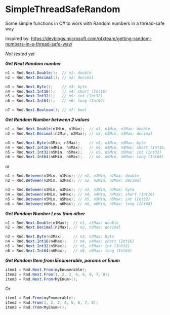 # SimpleThreadSafeRandom
Some simple functions in C# to work with Random numbers in a thread-safe way

Inspired by: https://devblogs.microsoft.com/pfxteam/getting-random-numbers-in-a-thread-safe-way/

*Not tested yet*

***Get Next Random number***
```csharp
n1 = Rnd.Next.Double();  // n1: double 
n2 = Rnd.Next.Decimal(); // n2: decimal

n3 = Rnd.Next.Byte();    // n3: byte
n4 = Rnd.Next.Int16();   // n4: short (Int16)
n5 = Rnd.Next.Int32();   // n5: int (Int32)
n6 = Rnd.Next.Int64();   // n6: long (Int64)

n7 = Rnd.Next.Boolean(); // n7: bool
```

***Get Random Number between 2 values***
```csharp
n1 = Rnd.Next.Double(n1Min, n1Max);  // n1, n1Min, n1Max: double
n2 = Rnd.Next.Decimal(n2Min, n2Max); // n2, n2Min, n2Max: decimal

n3 = Rnd.Next.Byte(n3Min, n3Max);    // n3, n3Min, n3Max: byte
n4 = Rnd.Next.Int16(n4Min, n4Max);   // n4, n4Min, n4Max: short (Int16)
n5 = Rnd.Next.Int32(n5Min, n5Max);   // n5, n5Min, n5Max: int (Int32)
n6 = Rnd.Next.Int64(n6Min, n6Max);   // n6, n6Min, n6Max: long (Int64)
```
or
```csharp
n1 = Rnd.Between(n1Min, n1Max); // n1, n1Min, n1Max: double
n2 = Rnd.Between(n2Min, n2Max); // n2, n2Min, n2Max: decimal

n3 = Rnd.Between(n3Min, n3Max); // n3, n3Min, n3Max: byte
n4 = Rnd.Between(n4Min, n4Max); // n4, n4Min, n4Max: short (Int16)
n5 = Rnd.Between(n5Min, n5Max); // n5, n5Min, n5Max: int (Int32)
n6 = Rnd.Between(n6Min, n6Max); // n6, n6Min, n6Max: long (Int64)
```

***Get Random Number Less than other***
```csharp
n1 = Rnd.Next.Double(n1Max);  // n1, n1Max: double
n2 = Rnd.Next.Decimal(n2Max); // n2, n2Max: decimal

n3 = Rnd.Next.Byte(n3Max);    // n3, n3Max: byte
n4 = Rnd.Next.Int16(n4Max);   // n4, n4Max: short (Int16)
n5 = Rnd.Next.Int32(n5Max);   // n5, n5Max: int (Int32)
n6 = Rnd.Next.Int64(n6Max);   // n6, n6Max: long (Int64)
```

***Get Random Item from IEnumerable, params or Enum***
```csharp
item1 = Rnd.Next.From(myEnumerable);
item2 = Rnd.Next.From(1, 2, 3, 4, 5, 6, 7, 8);
item3 = Rnd.Next.From<MyEnum>();
```
Or
```csharp
item1 = Rnd.From(myEnumerable);
item2 = Rnd.From(1, 2, 3, 4, 5, 6, 7, 8);
item3 = Rnd.From<MyEnum>();
```
